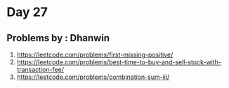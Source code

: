# Day 27

## Problems by : Dhanwin

1. https://leetcode.com/problems/first-missing-positive/
2. https://leetcode.com/problems/best-time-to-buy-and-sell-stock-with-transaction-fee/
3. https://leetcode.com/problems/combination-sum-iii/
